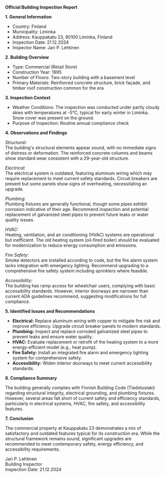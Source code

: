 **Official Building Inspection Report**

**1. General Information**

- Country: Finland
- Municipality: Liminka
- Address: Kauppakatu 23, 80100 Liminka, Finland
- Inspection Date: 21.12.2024
- Inspector Name: Jari P. Lehtinen

**2. Building Overview**

- Type: Commercial (Retail Store)
- Construction Year: 1995
- Number of Floors: Two-story building with a basement level
- Primary Materials: Reinforced concrete structure, brick façade, and timber roof construction common for the era

**3. Inspection Context**

- Weather Conditions: The inspection was conducted under partly cloudy skies with temperatures at -5°C, typical for early winter in Liminka. Snow cover was present on the ground.
- Purpose of Inspection: Routine annual compliance check

**4. Observations and Findings**

*Structural:*  
The building's structural elements appear sound, with no immediate signs of distress or deformation. The reinforced concrete columns and beams show standard wear consistent with a 29-year-old structure.

*Electrical:*  
The electrical system is outdated, featuring aluminum wiring which may require replacement to meet current safety standards. Circuit breakers are present but some panels show signs of overheating, necessitating an upgrade.

*Plumbing:*  
Plumbing fixtures are generally functional, though some pipes exhibit corrosion indicative of their age. Recommend inspection and potential replacement of galvanized steel pipes to prevent future leaks or water quality issues.

*HVAC:*  
Heating, ventilation, and air conditioning (HVAC) systems are operational but inefficient. The old heating system (oil-fired boiler) should be evaluated for modernization to reduce energy consumption and emissions.

*Fire Safety:*  
Smoke detectors are installed according to code, but the fire alarm system lacks integration with emergency lighting. Recommend upgrading to a comprehensive fire safety system including sprinklers where feasible.

*Accessibility:*  
The building has ramp access for wheelchair users, complying with basic accessibility standards. However, interior doorways are narrower than current ADA guidelines recommend, suggesting modifications for full compliance.

**5. Identified Issues and Recommendations**

- **Electrical:** Replace aluminum wiring with copper to mitigate fire risk and improve efficiency. Upgrade circuit breaker panels to modern standards.
- **Plumbing:** Inspect and replace corroded galvanized steel pipes to prevent leaks and ensure water quality.
- **HVAC:** Evaluate replacement or retrofit of the heating system to a more energy-efficient model (e.g., heat pump).
- **Fire Safety:** Install an integrated fire alarm and emergency lighting system for comprehensive safety.
- **Accessibility:** Widen interior doorways to meet current accessibility standards.

**6. Compliance Summary**

The building generally complies with Finnish Building Code (Tiedotuslaki) regarding structural integrity, electrical grounding, and plumbing fixtures. However, several areas fall short of current safety and efficiency standards, particularly in electrical systems, HVAC, fire safety, and accessibility features.

**7. Conclusion**

The commercial property at Kauppakatu 23 demonstrates a mix of satisfactory and outdated features typical for its construction era. While the structural framework remains sound, significant upgrades are recommended to meet contemporary safety, energy efficiency, and accessibility requirements. 

Jari P. Lehtinen  
Building Inspector  
Inspection Date: 21.12.2024
